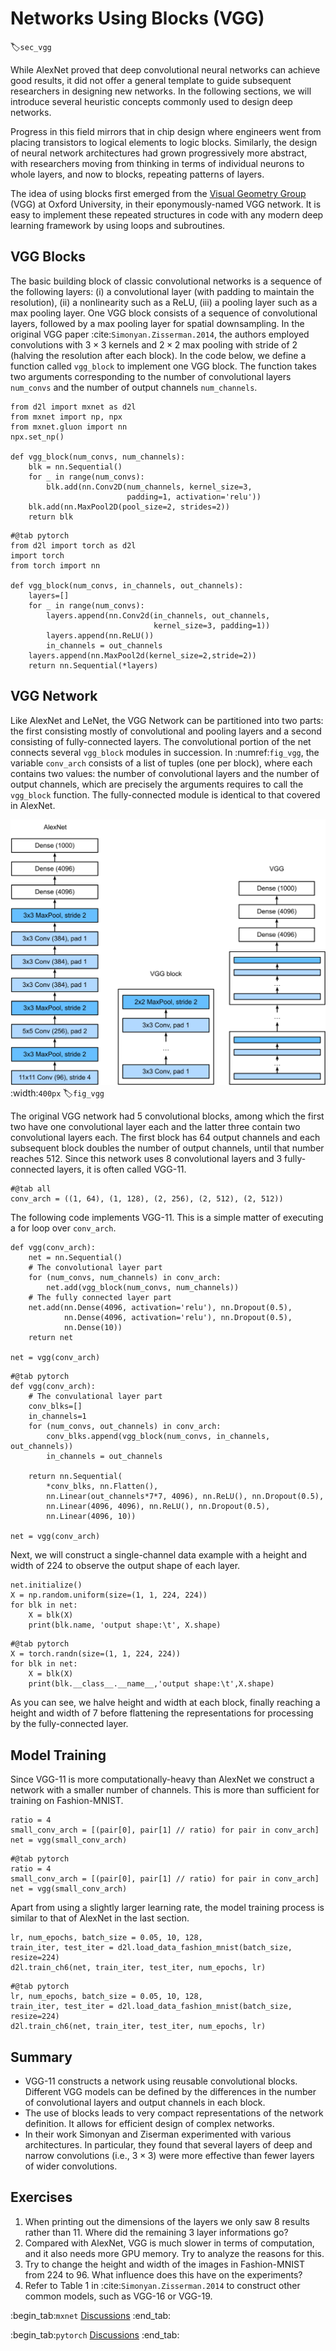 # Networks Using Blocks (VGG)
:label:`sec_vgg`

While AlexNet proved that deep convolutional neural networks
can achieve good results, it did not offer a general template
to guide subsequent researchers in designing new networks.
In the following sections, we will introduce several heuristic concepts
commonly used to design deep networks.

Progress in this field mirrors that in chip design
where engineers went from placing transistors
to logical elements to logic blocks.
Similarly, the design of neural network architectures
had grown progressively more abstract,
with researchers moving from thinking in terms of
individual neurons to whole layers,
and now to blocks, repeating patterns of layers.

The idea of using blocks first emerged from the
[Visual Geometry Group](http://www.robots.ox.ac.uk/~vgg/) (VGG)
at Oxford University,
in their eponymously-named VGG network.
It is easy to implement these repeated structures in code
with any modern deep learning framework by using loops and subroutines.


## VGG Blocks

The basic building block of classic convolutional networks
is a sequence of the following layers:
(i) a convolutional layer
(with padding to maintain the resolution),
(ii) a nonlinearity such as a ReLU, (iii) a pooling layer such 
as a max pooling layer. 
One VGG block consists of a sequence of convolutional layers,
followed by a max pooling layer for spatial downsampling.
In the original VGG paper :cite:`Simonyan.Zisserman.2014`,
the authors 
employed convolutions with $3\times3$ kernels
and $2 \times 2$ max pooling with stride of $2$
(halving the resolution after each block).
In the code below, we define a function called `vgg_block`
to implement one VGG block.
The function takes two arguments
corresponding to the number of convolutional layers `num_convs`
and the number of output channels `num_channels`.

```{.python .input}
from d2l import mxnet as d2l
from mxnet import np, npx
from mxnet.gluon import nn
npx.set_np()

def vgg_block(num_convs, num_channels):
    blk = nn.Sequential()
    for _ in range(num_convs):
        blk.add(nn.Conv2D(num_channels, kernel_size=3,
                          padding=1, activation='relu'))
    blk.add(nn.MaxPool2D(pool_size=2, strides=2))
    return blk
```

```{.python .input}
#@tab pytorch
from d2l import torch as d2l
import torch
from torch import nn

def vgg_block(num_convs, in_channels, out_channels):
    layers=[]
    for _ in range(num_convs):
        layers.append(nn.Conv2d(in_channels, out_channels, 
                                kernel_size=3, padding=1))
        layers.append(nn.ReLU())
        in_channels = out_channels    
    layers.append(nn.MaxPool2d(kernel_size=2,stride=2))    
    return nn.Sequential(*layers)
```

## VGG Network

Like AlexNet and LeNet,
the VGG Network can be partitioned into two parts:
the first consisting mostly of convolutional and pooling layers
and a second consisting of fully-connected layers.
The convolutional portion of the net connects several `vgg_block` modules
in succession.
In :numref:`fig_vgg`, the variable `conv_arch` consists of a list of tuples (one per block),
where each contains two values: the number of convolutional layers
and the number of output channels,
which are precisely the arguments requires to call
the `vgg_block` function.
The fully-connected module is identical to that covered in AlexNet.

![Designing a network from building blocks](../img/vgg.svg)
:width:`400px`
:label:`fig_vgg`

The original VGG network had 5 convolutional blocks,
among which the first two have one convolutional layer each
and the latter three contain two convolutional layers each.
The first block has 64 output channels
and each subsequent block doubles the number of output channels,
until that number reaches $512$.
Since this network uses $8$ convolutional layers
and $3$ fully-connected layers, it is often called VGG-11.

```{.python .input}
#@tab all
conv_arch = ((1, 64), (1, 128), (2, 256), (2, 512), (2, 512))
```

The following code implements VGG-11. This is a simple matter of executing a for loop over `conv_arch`.

```{.python .input}
def vgg(conv_arch):
    net = nn.Sequential()
    # The convolutional layer part
    for (num_convs, num_channels) in conv_arch:
        net.add(vgg_block(num_convs, num_channels))
    # The fully connected layer part
    net.add(nn.Dense(4096, activation='relu'), nn.Dropout(0.5),
            nn.Dense(4096, activation='relu'), nn.Dropout(0.5),
            nn.Dense(10))
    return net

net = vgg(conv_arch)
```

```{.python .input}
#@tab pytorch
def vgg(conv_arch):
    # The convulational layer part
    conv_blks=[]
    in_channels=1    
    for (num_convs, out_channels) in conv_arch:
        conv_blks.append(vgg_block(num_convs, in_channels, out_channels))
        in_channels = out_channels
    
    return nn.Sequential(
        *conv_blks, nn.Flatten(),
        nn.Linear(out_channels*7*7, 4096), nn.ReLU(), nn.Dropout(0.5),
        nn.Linear(4096, 4096), nn.ReLU(), nn.Dropout(0.5),
        nn.Linear(4096, 10))

net = vgg(conv_arch)
```

Next, we will construct a single-channel data example
with a height and width of 224 to observe the output shape of each layer.

```{.python .input}
net.initialize()
X = np.random.uniform(size=(1, 1, 224, 224))
for blk in net:
    X = blk(X)
    print(blk.name, 'output shape:\t', X.shape)
```

```{.python .input}
#@tab pytorch
X = torch.randn(size=(1, 1, 224, 224))
for blk in net:
    X = blk(X)
    print(blk.__class__.__name__,'output shape:\t',X.shape)
```

As you can see, we halve height and width at each block,
finally reaching a height and width of 7
before flattening the representations
for processing by the fully-connected layer.

## Model Training

Since VGG-11 is more computationally-heavy than AlexNet
we construct a network with a smaller number of channels.
This is more than sufficient for training on Fashion-MNIST.

```{.python .input}
ratio = 4
small_conv_arch = [(pair[0], pair[1] // ratio) for pair in conv_arch]
net = vgg(small_conv_arch)
```

```{.python .input}
#@tab pytorch
ratio = 4
small_conv_arch = [(pair[0], pair[1] // ratio) for pair in conv_arch]
net = vgg(small_conv_arch)
```

Apart from using a slightly larger learning rate,
the model training process is similar to that of AlexNet in the last section.

```{.python .input}
lr, num_epochs, batch_size = 0.05, 10, 128,
train_iter, test_iter = d2l.load_data_fashion_mnist(batch_size, resize=224)
d2l.train_ch6(net, train_iter, test_iter, num_epochs, lr)
```

```{.python .input}
#@tab pytorch
lr, num_epochs, batch_size = 0.05, 10, 128,
train_iter, test_iter = d2l.load_data_fashion_mnist(batch_size, resize=224)
d2l.train_ch6(net, train_iter, test_iter, num_epochs, lr)
```

## Summary

* VGG-11 constructs a network using reusable convolutional blocks. Different VGG models can be defined by the differences in the number of convolutional layers and output channels in each block.
* The use of blocks leads to very compact representations of the network definition. It allows for efficient design of complex networks.
* In their work Simonyan and Ziserman experimented with various architectures. In particular, they found that several layers of deep and narrow convolutions (i.e., $3 \times 3$) were more effective than fewer layers of wider convolutions.

## Exercises

1. When printing out the dimensions of the layers we only saw 8 results rather than 11. Where did the remaining 3 layer informations go?
1. Compared with AlexNet, VGG is much slower in terms of computation, and it also needs more GPU memory. Try to analyze the reasons for this.
1. Try to change the height and width of the images in Fashion-MNIST from 224 to 96. What influence does this have on the experiments?
1. Refer to Table 1 in :cite:`Simonyan.Zisserman.2014` to construct other common models, such as VGG-16 or VGG-19.

:begin_tab:`mxnet`
[Discussions](https://discuss.d2l.ai/t/77)
:end_tab:

:begin_tab:`pytorch`
[Discussions](https://discuss.d2l.ai/t/78)
:end_tab:
